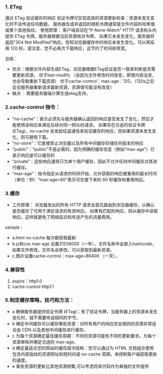 ### 1. ETag
通过 ETag 验证缓存的响应
验证令牌可实现高效的资源更新检查：资源未发生变化时不会传送任何数据。
服务器生成并返回的随机令牌通常是文件内容的哈希值或某个其他指纹。
使用原理：
客户端自动在“If-None-Match” HTTP 请求标头内提供 ETag 令牌。服务器根据当前资源核对令牌。
如果它未发生变化，服务器将返回“304 Not Modified”响应，告知浏览器缓存中的响应未发生变化，可以再延用 120 秒。请注意，您不必再次下载响应，这节约了时间和带宽。

总结：
- 优点：根据文件内容生成ETag，浏览器根据ETag验证是否一致来判断是否需要更新资源，
优于last-modify （会因为文件修改时间改变，即使内容没变，也会导致重新下载资源）
优于cache-control：max-age：120，（120s之后会去服务器重新请求最新资源，资源很可能没有改变）
- 缺点：
需要服务器端计算生成etag支持，

### 2.cache-control 指令：
- “no-cache”：表示必须先与服务器确认返回的响应是否发生了变化，然后才能使用该响应来满足后续对同一网址的请求。
如果存在合适的验证令牌 (ETag)，no-cache 会发起往返通信来验证缓存的响应，但如果资源未发生变化，则可避免下载。
- “no-store”：它直接禁止浏览器以及所有中间缓存存储任何版本的响应
- “public”：“public”不是必需的，因为明确的缓存信息（例如“max-age”）已表示响应是可以缓存的
- “private”：这些响应通常只为单个用户缓存，因此不允许任何中间缓存对其进行缓存。
- “max-age”：指令指定从请求的时间开始，允许获取的响应被重用的最长时间（单位：秒）“max-age=60”表示可在接下来的 60 秒缓存和重用响应。


### 3.缓存
- 工作原理：
浏览器发出的所有 HTTP 请求会首先路由到浏览器缓存，以确认是否缓存了可用于满足请求的有效响应。
如果有匹配的响应，则从缓存中读取响应，这样就避免了网络延迟和传送产生的流量费用。

sample：
- a.html no-cache 每次都获取最新
- b.js和css max-age 设置31536000（一年），文件名称中会嵌入hashcode，如果文件修改，文件名会修改，可以获取到最新资源。
- c.图片设置cache-control：max-age=86400 （一天），

### 4.兼容性
1. expire：http1.0
2. cache-control http1.1


### 5.制定缓存策略，技巧和方法：
- a 确保服务器提供验证令牌 (ETag)：有了验证令牌，当服务器上的资源未发生变化时，就不需要传送相同的字节。
- b 确定中间缓存可以缓存哪些资源：对所有用户的响应完全相同的资源非常适合由 CDN 以及其他中间缓存进行缓存。
- c 为每个资源确定最佳缓存周期：不同的资源可能有不同的更新要求。为每个资源审核并确定合适的 max-age。
- d 确定最适合您的网站的缓存层次结构：您可以通过为 HTML 文档组合使用包含内容指纹的资源网址和短时间或 no-cache 周期，来控制客户端获取更新的速度。
- e 某些资源的更新比其他资源频繁,可以考虑将其代码作为单独的文件提供
